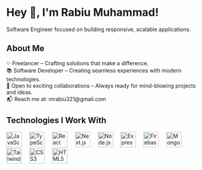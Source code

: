 <h1 align="left">Hey 👋, I'm Rabiu Muhammad!</h1>
<p align="left">Software Engineer focused on building responsive, scalable applications.</p>
<h2 align="left">About Me</h2>

<p align="left"> 
  ✨ Freelancer – Crafting solutions that make a difference.<br> 
  📚 Software Developer – Creating seamless experiences with modern technologies.<br> 
  🎯 Open to exciting collaborations – Always ready for mind-blowing projects and ideas.<br> 
  📬 Reach me at: mrabiu321@gmail.com</p>
  
<h2 align="left">Technologies I Work With</h2>
<div align="left"> <img src="https://cdn.jsdelivr.net/gh/devicons/devicon/icons/javascript/javascript-original.svg" height="40" alt="JavaScript" /> <img width="12" /> <img src="https://cdn.jsdelivr.net/gh/devicons/devicon/icons/typescript/typescript-original.svg" height="40" alt="TypeScript" /> <img width="12" /> <img src="https://cdn.jsdelivr.net/gh/devicons/devicon/icons/react/react-original.svg" height="40" alt="React" /> <img width="12" /> <img src="https://cdn.jsdelivr.net/gh/devicons/devicon/icons/nextjs/nextjs-original.svg" height="40" alt="Next.js" /> <img width="12" /> <img src="https://cdn.jsdelivr.net/gh/devicons/devicon/icons/nodejs/nodejs-original.svg" height="40" alt="Node.js" /> <img width="12" /> <img src="https://cdn.jsdelivr.net/gh/devicons/devicon/icons/express/express-original.svg" height="40" alt="Express" /> <img width="12" /> <img src="https://cdn.jsdelivr.net/gh/devicons/devicon/icons/firebase/firebase-plain.svg" height="40" alt="Firebase" /> <img width="12" /> <img src="https://cdn.jsdelivr.net/gh/devicons/devicon/icons/mongodb/mongodb-original.svg" height="40" alt="MongoDB" /> <img width="12" /> <img src="https://cdn.jsdelivr.net/gh/devicons/devicon/icons/tailwindcss/tailwindcss-original-wordmark.svg" height="40" alt="Tailwind CSS" /> <img width="12" /> <img src="https://cdn.jsdelivr.net/gh/devicons/devicon/icons/css3/css3-original.svg" height="40" alt="CSS3" /> <img width="12" /> <img src="https://cdn.jsdelivr.net/gh/devicons/devicon/icons/html5/html5-original.svg" height="40" alt="HTML5" /> 
</div>
